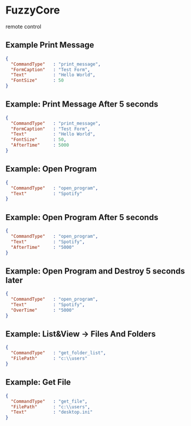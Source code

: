 # FuzzyCore
remote control
<b><h2>Example Print Message</h2></b>
```json
{
  "CommandType"   : "print_message",
  "FormCaption"   : "Test Form",
  "Text"          : "Hello World",
  "FontSize"      : 50
}
```

<b><h2>Example: Print Message After 5 seconds</h2></b>
```json
{
  "CommandType"   : "print_message",
  "FormCaption"   : "Test Form",
  "Text"          : "Hello World",
  "FontSize"      : 50,
  "AfterTime"     : 5000
}
```
<b><h2>Example: Open Program</h2></b>
```json
{
  "CommandType"   : "open_program",
  "Text"          : "Spotify"
}
```
<b><h2>Example: Open Program After 5 seconds</h2></b>
```json
{
  "CommandType"   : "open_program",
  "Text"          : "Spotify",
  "AfterTime"     : "5000"
}
```
<b><h2>Example: Open Program and Destroy 5 seconds later</h2></b>
```json
{
  "CommandType"   : "open_program",
  "Text"          : "Spotify",
  "OverTime"      : "5000"
}
```
<b><h2>Example: List&View -> Files And Folders</h2></b>
```json
{
  "CommandType"   : "get_folder_list",
  "FilePath"      : "c:\\users"
}
```
<b><h2>Example: Get File</h2></b>
```json
{
  "CommandType"   : "get_file",
  "FilePath"      : "c:\\users",
  "Text"          : "desktop.ini"
}
```
